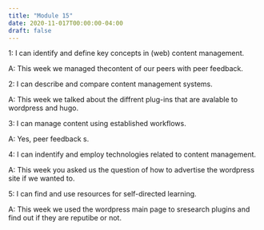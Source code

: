 ```yaml
---
title: "Module 15"
date: 2020-11-017T00:00:00-04:00
draft: false
---
```


1: I can identify and define key concepts in (web) content management.

  A: This week we managed thecontent of our peers with peer feedback.
  
2: I can describe and compare content management systems.

  A: This week we talked about the diffrent plug-ins that are avalable to wordpress and hugo.

3: I can manage content using established workflows.

  A: Yes, peer feedback s.
  
4: I can indentify and employ technologies related to content management.

  A: This week you asked us the question of how to advertise the wordpress site if we wanted to.
  
5: I can find and use resources for self-directed learning.

  A: This week we used the wordpress main page to sresearch plugins and find out if they are reputibe or not.
